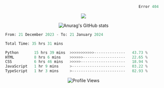 ```python
                                                            Error 404   :(
```

<p align="center">
  <a href="https://skillicons.dev">
    <img src="https://skillicons.dev/icons?i=py,ts,rust,java" />
  </a>
</p>

<p align="center">
  <img alt="Anurag's GitHub stats" src="https://github-readme-stats.vercel.app/api?username=Kernel-rb&show_icons=true&theme=tokyonight">
</p>



<!--START_SECTION:waka-->

```python
From: 21 December 2023 - To: 21 January 2024

Total Time: 35 hrs 31 mins

Python       15 hrs 39 mins  >>>>>>>>>>>--------------   43.73 %
HTML         8 hrs 6 mins    >>>>>>-------------------   22.65 %
CSS          6 hrs 46 mins   >>>>>--------------------   18.94 %
JavaScript   1 hr 9 mins     >------------------------   03.22 %
TypeScript   1 hr 3 mins     >------------------------   02.93 %
```

<!--END_SECTION:waka-->


<div align="center">
  <img src="https://komarev.com/ghpvc/?username=Kernel-rb&label=PROFILE+VIEWS" alt="Profile Views">
</div>
